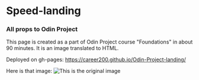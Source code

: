 # Speed-landing

### All props to Odin Project

This page is created as a part of Odin Project course "Foundations" in about 90 minutes. It is an image translated to HTML.

Deployed on gh-pages: https://career200.github.io/Odin-Project-landing/

Here is that image:
![This is the original image](https://cdn.statically.io/gh/TheOdinProject/curriculum/81a5d553f4073e593d23a6ab00d50eef8620796d/foundations/html_css/project/imgs/01.png)
